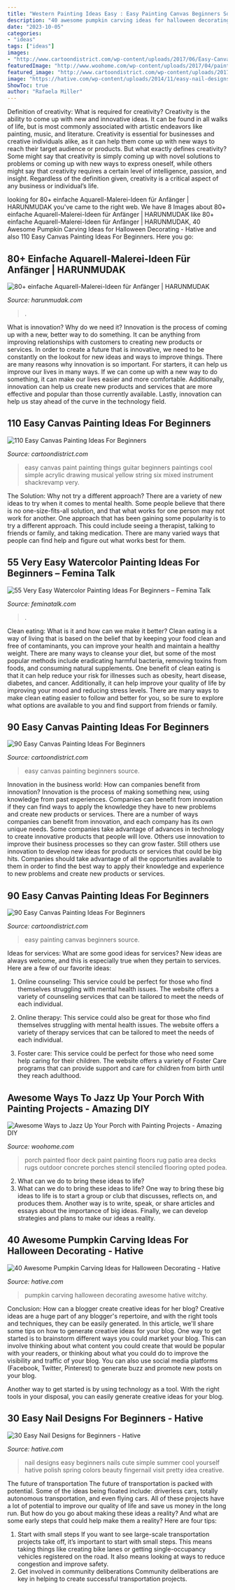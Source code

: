 ```yaml
---
title: "Western Painting Ideas Easy : Easy Painting Canvas Beginners Source"
description: "40 awesome pumpkin carving ideas for halloween decorating"
date: "2023-10-05"
categories:
- "ideas"
tags: ["ideas"]
images:
- "http://www.cartoondistrict.com/wp-content/uploads/2017/06/Easy-Canvas-Painting-Ideas-For-Beginners20-1.jpg"
featuredImage: "http://www.woohome.com/wp-content/uploads/2017/04/painted-porch-floor-12.jpg"
featured_image: "http://www.cartoondistrict.com/wp-content/uploads/2017/06/Easy-Canvas-Painting-Ideas-For-Beginners11-1.jpg"
image: "https://hative.com/wp-content/uploads/2014/11/easy-nail-designs/10-easy-nail-designs-for-beginners.jpg"
ShowToc: true
author: "Rafaela Miller"
---
```



Definition of creativity: What is required for creativity?
Creativity is the ability to come up with new and innovative ideas. It can be found in all walks of life, but is most commonly associated with artistic endeavors like painting, music, and literature. Creativity is essential for businesses and creative individuals alike, as it can help them come up with new ways to reach their target audience or products. But what exactly defines creativity? Some might say that creativity is simply coming up with novel solutions to problems or coming up with new ways to express oneself, while others might say that creativity requires a certain level of intelligence, passion, and insight. Regardless of the definition given, creativity is a critical aspect of any business or individual’s life.

	

		
looking for 80+ einfache Aquarell-Malerei-Ideen für Anfänger | HARUNMUDAK you've came to the right web. We have 8 Images about 80+ einfache Aquarell-Malerei-Ideen für Anfänger | HARUNMUDAK like 80+ einfache Aquarell-Malerei-Ideen für Anfänger | HARUNMUDAK, 40 Awesome Pumpkin Carving Ideas for Halloween Decorating - Hative and also 110 Easy Canvas Painting Ideas For Beginners. Here you go:
		
    
## 80+ Einfache Aquarell-Malerei-Ideen Für Anfänger | HARUNMUDAK

<img loading=lazy src="https://www.harunmudak.com/wp-content/uploads/2020/04/Easy-Watercolor-Painting-Ideas-75.jpg" onerror="this.onerror=null;this.src='https://tse1.mm.bing.net/th?id=OIP.PhwaMXe0wqRkw90-OO5wigHaLH&amp;pid=15.1';" alt="80+ einfache Aquarell-Malerei-Ideen für Anfänger | HARUNMUDAK">

_Source: harunmudak.com_

>. 

	

What is innovation? Why do we need it?
Innovation is the process of coming up with a new, better way to do something. It can be anything from improving relationships with customers to creating new products or services. In order to create a future that is innovative, we need to be constantly on the lookout for new ideas and ways to improve things.
There are many reasons why innovation is so important. For starters, it can help us improve our lives in many ways. If we can come up with a new way to do something, it can make our lives easier and more comfortable. Additionally, innovation can help us create new products and services that are more effective and popular than those currently available. Lastly, innovation can help us stay ahead of the curve in the technology field.

    
## 110 Easy Canvas Painting Ideas For Beginners

<img loading=lazy src="http://www.cartoondistrict.com/wp-content/uploads/2017/06/Easy-Canvas-Painting-Ideas-For-Beginners29.jpg" onerror="this.onerror=null;this.src='https://tse4.mm.bing.net/th?id=OIP.QMaIBVW1rbOY_X0HlxaspgHaLb&amp;pid=15.1';" alt="110 Easy Canvas Painting Ideas For Beginners">

_Source: cartoondistrict.com_

>easy canvas paint painting things guitar beginners paintings cool simple acrylic drawing musical yellow string six mixed instrument shackrevamp very. 

	

The Solution: Why not try a different approach?
There are a variety of new ideas to try when it comes to mental health. Some people believe that there is no one-size-fits-all solution, and that what works for one person may not work for another. One approach that has been gaining some popularity is to try a different approach. This could include seeing a therapist, talking to friends or family, and taking medication. There are many varied ways that people can find help and figure out what works best for them.

    
## 55 Very Easy Watercolor Painting Ideas For Beginners – Femina Talk

<img loading=lazy src="https://www.feminatalk.com/wp-content/uploads/2018/08/Very-Easy-Watercolor-Painting-Ideas-for-beginners00012.jpg" onerror="this.onerror=null;this.src='https://tse1.mm.bing.net/th?id=OIP.xVZTKcQQwhbMDw9A0d1K6gHaKe&amp;pid=15.1';" alt="55 Very Easy Watercolor Painting Ideas For Beginners – Femina Talk">

_Source: feminatalk.com_

>. 

	

Clean eating: What is it and how can we make it better?
Clean eating is a way of living that is based on the belief that by keeping your food clean and free of contaminants, you can improve your health and maintain a healthy weight. There are many ways to cleanse your diet, but some of the most popular methods include eradicating harmful bacteria, removing toxins from foods, and consuming natural supplements.
One benefit of clean eating is that it can help reduce your risk for illnesses such as obesity, heart disease, diabetes, and cancer. Additionally, it can help improve your quality of life by improving your mood and reducing stress levels. There are many ways to make clean eating easier to follow and better for you, so be sure to explore what options are available to you and find support from friends or family.

    
## 90 Easy Canvas Painting Ideas For Beginners

<img loading=lazy src="http://www.cartoondistrict.com/wp-content/uploads/2017/06/Easy-Canvas-Painting-Ideas-For-Beginners11-1.jpg" onerror="this.onerror=null;this.src='https://tse4.mm.bing.net/th?id=OIP.NwC7gf8JImQJouFas_nQawHaNJ&amp;pid=15.1';" alt="90 Easy Canvas Painting Ideas For Beginners">

_Source: cartoondistrict.com_

>easy canvas painting beginners source. 

	

Innovation in the business world: How can companies benefit from innovation?
Innovation is the process of making something new, using knowledge from past experiences. Companies can benefit from innovation if they can find ways to apply the knowledge they have to new problems and create new products or services. There are a number of ways companies can benefit from innovation, and each company has its own unique needs. Some companies take advantage of advances in technology to create innovative products that people will love. Others use innovation to improve their business processes so they can grow faster. Still others use innovation to develop new ideas for products or services that could be big hits. Companies should take advantage of all the opportunities available to them in order to find the best way to apply their knowledge and experience to new problems and create new products or services.

    
## 90 Easy Canvas Painting Ideas For Beginners

<img loading=lazy src="http://www.cartoondistrict.com/wp-content/uploads/2017/06/Easy-Canvas-Painting-Ideas-For-Beginners20-1.jpg" onerror="this.onerror=null;this.src='https://tse3.mm.bing.net/th?id=OIP.yfS7l-rraD0R08Hj3OwsCAHaJP&amp;pid=15.1';" alt="90 Easy Canvas Painting Ideas For Beginners">

_Source: cartoondistrict.com_

>easy painting canvas beginners source. 

	

Ideas for services: What are some good ideas for services?
New ideas are always welcome, and this is especially true when they pertain to services. Here are a few of our favorite ideas:
1. Online counseling: This service could be perfect for those who find themselves struggling with mental health issues. The website offers a variety of counseling services that can be tailored to meet the needs of each individual.

2. Online therapy: This service could also be great for those who find themselves struggling with mental health issues. The website offers a variety of therapy services that can be tailored to meet the needs of each individual.

3. Foster care: This service could be perfect for those who need some help caring for their children. The website offers a variety of Foster Care programs that can provide support and care for children from birth until they reach adulthood.


    
## Awesome Ways To Jazz Up Your Porch With Painting Projects - Amazing DIY

<img loading=lazy src="http://www.woohome.com/wp-content/uploads/2017/04/painted-porch-floor-12.jpg" onerror="this.onerror=null;this.src='https://tse1.mm.bing.net/th?id=OIP.8eSymdP_hjqSWMeS_BX6JwHaNK&amp;pid=15.1';" alt="Awesome Ways to Jazz Up Your Porch with Painting Projects - Amazing DIY">

_Source: woohome.com_

>porch painted floor deck paint painting floors rug patio area decks rugs outdoor concrete porches stencil stenciled flooring opted podea. 

	

2. What can we do to bring these ideas to life?
2. What can we do to bring these ideas to life? 
One way to bring these big ideas to life is to start a group or club that discusses, reflects on, and produces them. Another way is to write, speak, or share articles and essays about the importance of big ideas. Finally, we can develop strategies and plans to make our ideas a reality.

    
## 40 Awesome Pumpkin Carving Ideas For Halloween Decorating - Hative

<img loading=lazy src="https://hative.com/wp-content/uploads/2014/10/pumpkin-carving-ideas/35-witchy-pumpkin.jpg" onerror="this.onerror=null;this.src='https://tse2.mm.bing.net/th?id=OIP.vrybA9y7Szo8uwcaukIHDwHaJ6&amp;pid=15.1';" alt="40 Awesome Pumpkin Carving Ideas for Halloween Decorating - Hative">

_Source: hative.com_

>pumpkin carving halloween decorating awesome hative witchy. 

	

Conclusion: How can a blogger create creative ideas for her blog?
Creative ideas are a huge part of any blogger's repertoire, and with the right tools and techniques, they can be easily generated. In this article, we'll share some tips on how to generate creative ideas for your blog.
One way to get started is to brainstorm different ways you could market your blog. This can involve thinking about what content you could create that would be popular with your readers, or thinking about what you could do to improve the visibility and traffic of your blog. You can also use social media platforms (Facebook, Twitter, Pinterest) to generate buzz and promote new posts on your blog.

Another way to get started is by using technology as a tool. With the right tools in your disposal, you can easily generate creative ideas for your blog.

    
## 30 Easy Nail Designs For Beginners - Hative

<img loading=lazy src="https://hative.com/wp-content/uploads/2014/11/easy-nail-designs/10-easy-nail-designs-for-beginners.jpg" onerror="this.onerror=null;this.src='https://tse3.mm.bing.net/th?id=OIP.ecU7DHnwjSRTy89qLPMjcwHaKe&amp;pid=15.1';" alt="30 Easy Nail Designs for Beginners - Hative">

_Source: hative.com_

>nail designs easy beginners nails cute simple summer cool yourself hative polish spring colors beauty fingernail visit pretty idea creative. 

	

The future of transportation
The future of transportation is packed with potential. Some of the ideas being floated include: driverless cars, totally autonomous transportation, and even flying cars. All of these projects have a lot of potential to improve our quality of life and save us money in the long run. But how do you go about making these ideas a reality? And what are some early steps that could help make them a reality? Here are four tips: 
1. Start with small steps 
If you want to see large-scale transportation projects take off, it’s important to start with small steps. This means taking things like creating bike lanes or getting single-occupancy vehicles registered on the road. It also means looking at ways to reduce congestion and improve safety. 
2. Get involved in community deliberations 
Community deliberations are key in helping to create successful transportation projects.

